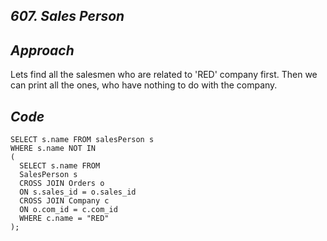 *607. Sales Person*
------------------------------------------

*Approach*
---------------
Lets find all the salesmen who are related to 'RED' company first.
Then we can print all the ones, who have nothing to do with the company.

*Code*
--------------
```
SELECT s.name FROM salesPerson s
WHERE s.name NOT IN
( 
  SELECT s.name FROM
  SalesPerson s 
  CROSS JOIN Orders o
  ON s.sales_id = o.sales_id
  CROSS JOIN Company c
  ON o.com_id = c.com_id
  WHERE c.name = "RED"
);
```